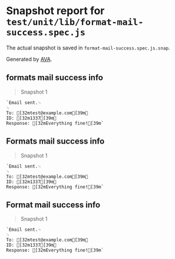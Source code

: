 # Snapshot report for `test/unit/lib/format-mail-success.spec.js`

The actual snapshot is saved in `format-mail-success.spec.js.snap`.

Generated by [AVA](https://avajs.dev).

## formats mail success info

> Snapshot 1

    `Email sent.␊
    ␊
    To: [32mtest@example.com[39m␊
    ID: [32m1337[39m␊
    Response: [32mEverything fine![39m`

## Formats mail success info

> Snapshot 1

    `Email sent.␊
    ␊
    To: [32mtest@example.com[39m␊
    ID: [32m1337[39m␊
    Response: [32mEverything fine![39m`

## Format mail success info

> Snapshot 1

    `Email sent.␊
    ␊
    To: [32mtest@example.com[39m␊
    ID: [32m1337[39m␊
    Response: [32mEverything fine![39m`
